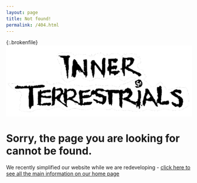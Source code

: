 ```yaml
---
layout: page
title: Not found!
permalink: /404.html
---
```


{:.brokenfile}
![Broken Link](/assets/images/innerterrestrials.png)


# Sorry, the page you are looking for cannot be found.  #

We recently simplified our website while we are redeveloping - [click here to see all the main information on our home page](/)